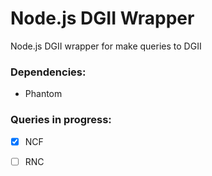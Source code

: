# Node.js DGII Wrapper

Node.js DGII wrapper for make queries to DGII

### Dependencies:
- Phantom

### Queries in progress:
- [x] NCF
- [ ] RNC


